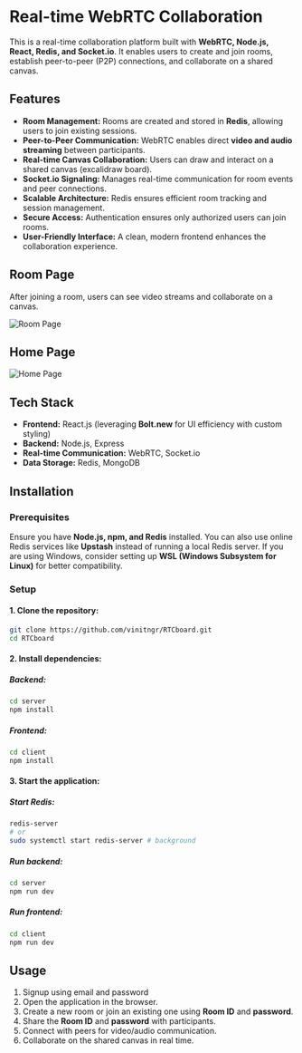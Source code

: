 # Real-time WebRTC Collaboration  

This is a real-time collaboration platform built with **WebRTC, Node.js, React, Redis, and Socket.io**. It enables users to create and join rooms, establish peer-to-peer (P2P) connections, and collaborate on a shared canvas.  

## Features  
- **Room Management:** Rooms are created and stored in **Redis**, allowing users to join existing sessions.  
- **Peer-to-Peer Communication:** WebRTC enables direct **video and audio streaming** between participants.  
- **Real-time Canvas Collaboration:** Users can draw and interact on a shared canvas (excalidraw board).  
- **Socket.io Signaling:** Manages real-time communication for room events and peer connections.  
- **Scalable Architecture:** Redis ensures efficient room tracking and session management.  
- **Secure Access:** Authentication ensures only authorized users can join rooms.  
- **User-Friendly Interface:** A clean, modern frontend enhances the collaboration experience.  

## Room Page  
After joining a room, users can see video streams and collaborate on a canvas.  

![Room Page](https://res.cloudinary.com/dqu1cpasg/image/upload/v1739131359/Screenshot_2025-02-10_013210_agriws.png)

## Home Page  

![Home Page](https://res.cloudinary.com/dqu1cpasg/image/upload/v1739131368/Screenshot_2025-02-10_013047_bjop8q.png)


## Tech Stack  
- **Frontend:** React.js (leveraging **Bolt.new** for UI efficiency with custom styling)  
- **Backend:** Node.js, Express  
- **Real-time Communication:** WebRTC, Socket.io  
- **Data Storage:** Redis, MongoDB  

## Installation  

### Prerequisites  
Ensure you have **Node.js, npm, and Redis** installed. You can also use online Redis services like **Upstash** instead of running a local Redis server. If you are using Windows, consider setting up **WSL (Windows Subsystem for Linux)** for better compatibility.  

### Setup  

#### 1. Clone the repository:  
```sh  
git clone https://github.com/vinitngr/RTCboard.git  
cd RTCboard  
```

#### 2. Install dependencies:  

##### Backend:  
```sh  
cd server  
npm install  
```

##### Frontend:  
```sh  
cd client  
npm install  
```

#### 3. Start the application:  

##### Start Redis:
```sh  
redis-server   
# or  
sudo systemctl start redis-server # background  
```

##### Run backend:  
```sh  
cd server  
npm run dev  
```

##### Run frontend:  
```sh  
cd client  
npm run dev  
```

## Usage
1. Signup using email and password
2. Open the application in the browser.  
3. Create a new room or join an existing one using **Room ID** and **password**.  
4. Share the **Room ID** and **password** with participants.  
5. Connect with peers for video/audio communication.  
6. Collaborate on the shared canvas in real time.  


